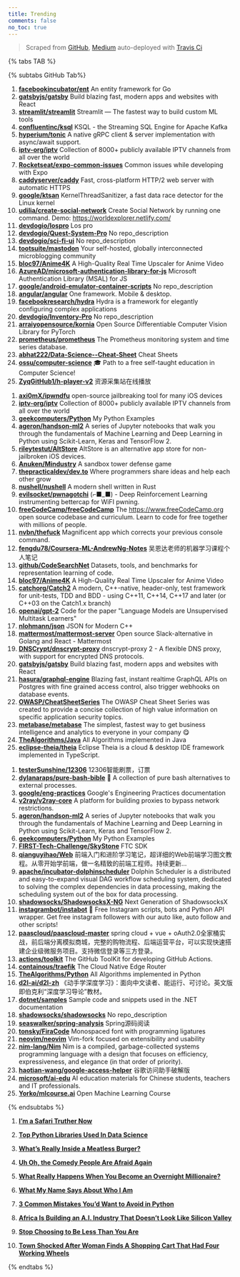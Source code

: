 ```yaml
---
title: Trending
comments: false
no_toc: true
---
```


> Scraped from [GitHub](https://github.com/trending), [Medium](https://medium.com/topic/popular)
auto-deployed with [Travis Ci](https://travis-ci.org/)

{% tabs TAB %}
<!-- tab GitHub -->
{% subtabs GitHub Tab%}
<!-- tab Daily -->
1. [**facebookincubator/ent**](https://github.com/facebookincubator/ent)
An entity framework for Go
2. [**gatsbyjs/gatsby**](https://github.com/gatsbyjs/gatsby)
Build blazing fast, modern apps and websites with React
3. [**streamlit/streamlit**](https://github.com/streamlit/streamlit)
Streamlit — The fastest way to build custom ML tools
4. [**confluentinc/ksql**](https://github.com/confluentinc/ksql)
KSQL - the Streaming SQL Engine for Apache Kafka
5. [**hyperium/tonic**](https://github.com/hyperium/tonic)
A native gRPC client & server implementation with async/await support.
6. [**iptv-org/iptv**](https://github.com/iptv-org/iptv)
Collection of 8000+ publicly available IPTV channels from all over the world
7. [**Rocketseat/expo-common-issues**](https://github.com/Rocketseat/expo-common-issues)
Common issues while developing with Expo
8. [**caddyserver/caddy**](https://github.com/caddyserver/caddy)
Fast, cross-platform HTTP/2 web server with automatic HTTPS
9. [**google/ktsan**](https://github.com/google/ktsan)
KernelThreadSanitizer, a fast data race detector for the Linux kernel
10. [**udilia/create-social-network**](https://github.com/udilia/create-social-network)
Create Social Network by running one command. Demo: https://worldexplorer.netlify.com/
11. [**devdogio/lospro**](https://github.com/devdogio/lospro)
Los pro
12. [**devdogio/Quest-System-Pro**](https://github.com/devdogio/Quest-System-Pro)
No repo_description
13. [**devdogio/sci-fi-ui**](https://github.com/devdogio/sci-fi-ui)
No repo_description
14. [**tootsuite/mastodon**](https://github.com/tootsuite/mastodon)
Your self-hosted, globally interconnected microblogging community
15. [**bloc97/Anime4K**](https://github.com/bloc97/Anime4K)
A High-Quality Real Time Upscaler for Anime Video
16. [**AzureAD/microsoft-authentication-library-for-js**](https://github.com/AzureAD/microsoft-authentication-library-for-js)
Microsoft Authentication Library (MSAL) for JS
17. [**google/android-emulator-container-scripts**](https://github.com/google/android-emulator-container-scripts)
No repo_description
18. [**angular/angular**](https://github.com/angular/angular)
One framework. Mobile & desktop.
19. [**facebookresearch/hydra**](https://github.com/facebookresearch/hydra)
Hydra is a framework for elegantly configuring complex applications
20. [**devdogio/Inventory-Pro**](https://github.com/devdogio/Inventory-Pro)
No repo_description
21. [**arraiyopensource/kornia**](https://github.com/arraiyopensource/kornia)
Open Source Differentiable Computer Vision Library for PyTorch
22. [**prometheus/prometheus**](https://github.com/prometheus/prometheus)
The Prometheus monitoring system and time series database.
23. [**abhat222/Data-Science--Cheat-Sheet**](https://github.com/abhat222/Data-Science--Cheat-Sheet)
Cheat Sheets
24. [**ossu/computer-science**](https://github.com/ossu/computer-science)
🎓 Path to a free self-taught education in Computer Science!
25. [**ZyqGitHub1/h-player-v2**](https://github.com/ZyqGitHub1/h-player-v2)
资源采集站在线播放
<!-- endtab -->
<!-- tab Weekly -->
1. [**axi0mX/ipwndfu**](https://github.com/axi0mX/ipwndfu)
open-source jailbreaking tool for many iOS devices
2. [**iptv-org/iptv**](https://github.com/iptv-org/iptv)
Collection of 8000+ publicly available IPTV channels from all over the world
3. [**geekcomputers/Python**](https://github.com/geekcomputers/Python)
My Python Examples
4. [**ageron/handson-ml2**](https://github.com/ageron/handson-ml2)
A series of Jupyter notebooks that walk you through the fundamentals of Machine Learning and Deep Learning in Python using Scikit-Learn, Keras and TensorFlow 2.
5. [**rileytestut/AltStore**](https://github.com/rileytestut/AltStore)
AltStore is an alternative app store for non-jailbroken iOS devices.
6. [**Anuken/Mindustry**](https://github.com/Anuken/Mindustry)
A sandbox tower defense game
7. [**thepracticaldev/dev.to**](https://github.com/thepracticaldev/dev.to)
Where programmers share ideas and help each other grow
8. [**nushell/nushell**](https://github.com/nushell/nushell)
A modern shell written in Rust
9. [**evilsocket/pwnagotchi**](https://github.com/evilsocket/pwnagotchi)
(⌐■_■) - Deep Reinforcement Learning instrumenting bettercap for WiFI pwning.
10. [**freeCodeCamp/freeCodeCamp**](https://github.com/freeCodeCamp/freeCodeCamp)
The https://www.freeCodeCamp.org open source codebase and curriculum. Learn to code for free together with millions of people.
11. [**nvbn/thefuck**](https://github.com/nvbn/thefuck)
Magnificent app which corrects your previous console command.
12. [**fengdu78/Coursera-ML-AndrewNg-Notes**](https://github.com/fengdu78/Coursera-ML-AndrewNg-Notes)
吴恩达老师的机器学习课程个人笔记
13. [**github/CodeSearchNet**](https://github.com/github/CodeSearchNet)
Datasets, tools, and benchmarks for representation learning of code.
14. [**bloc97/Anime4K**](https://github.com/bloc97/Anime4K)
A High-Quality Real Time Upscaler for Anime Video
15. [**catchorg/Catch2**](https://github.com/catchorg/Catch2)
A modern, C++-native, header-only, test framework for unit-tests, TDD and BDD - using C++11, C++14, C++17 and later (or C++03 on the Catch1.x branch)
16. [**openai/gpt-2**](https://github.com/openai/gpt-2)
Code for the paper "Language Models are Unsupervised Multitask Learners"
17. [**nlohmann/json**](https://github.com/nlohmann/json)
JSON for Modern C++
18. [**mattermost/mattermost-server**](https://github.com/mattermost/mattermost-server)
Open source Slack-alternative in Golang and React - Mattermost
19. [**DNSCrypt/dnscrypt-proxy**](https://github.com/DNSCrypt/dnscrypt-proxy)
dnscrypt-proxy 2 - A flexible DNS proxy, with support for encrypted DNS protocols.
20. [**gatsbyjs/gatsby**](https://github.com/gatsbyjs/gatsby)
Build blazing fast, modern apps and websites with React
21. [**hasura/graphql-engine**](https://github.com/hasura/graphql-engine)
Blazing fast, instant realtime GraphQL APIs on Postgres with fine grained access control, also trigger webhooks on database events.
22. [**OWASP/CheatSheetSeries**](https://github.com/OWASP/CheatSheetSeries)
The OWASP Cheat Sheet Series was created to provide a concise collection of high value information on specific application security topics.
23. [**metabase/metabase**](https://github.com/metabase/metabase)
The simplest, fastest way to get business intelligence and analytics to everyone in your company 😋
24. [**TheAlgorithms/Java**](https://github.com/TheAlgorithms/Java)
All Algorithms implemented in Java
25. [**eclipse-theia/theia**](https://github.com/eclipse-theia/theia)
Eclipse Theia is a cloud & desktop IDE framework implemented in TypeScript.
<!-- endtab -->
<!-- tab Monthly -->
1. [**testerSunshine/12306**](https://github.com/testerSunshine/12306)
12306智能刷票，订票
2. [**dylanaraps/pure-bash-bible**](https://github.com/dylanaraps/pure-bash-bible)
📖 A collection of pure bash alternatives to external processes.
3. [**google/eng-practices**](https://github.com/google/eng-practices)
Google's Engineering Practices documentation
4. [**v2ray/v2ray-core**](https://github.com/v2ray/v2ray-core)
A platform for building proxies to bypass network restrictions.
5. [**ageron/handson-ml2**](https://github.com/ageron/handson-ml2)
A series of Jupyter notebooks that walk you through the fundamentals of Machine Learning and Deep Learning in Python using Scikit-Learn, Keras and TensorFlow 2.
6. [**geekcomputers/Python**](https://github.com/geekcomputers/Python)
My Python Examples
7. [**FIRST-Tech-Challenge/SkyStone**](https://github.com/FIRST-Tech-Challenge/SkyStone)
FTC SDK
8. [**qianguyihao/Web**](https://github.com/qianguyihao/Web)
前端入门和进阶学习笔记，超详细的Web前端学习图文教程。从零开始学前端，做一名精致的前端工程师。持续更新...
9. [**apache/incubator-dolphinscheduler**](https://github.com/apache/incubator-dolphinscheduler)
Dolphin Scheduler is a distributed and easy-to-expand visual DAG workflow scheduling system, dedicated to solving the complex dependencies in data processing, making the scheduling system out of the box for data processing.
10. [**shadowsocks/ShadowsocksX-NG**](https://github.com/shadowsocks/ShadowsocksX-NG)
Next Generation of ShadowsocksX
11. [**instagrambot/instabot**](https://github.com/instagrambot/instabot)
🐙 Free Instagram scripts, bots and Python API wrapper. Get free instagram followers with our auto like, auto follow and other scripts!
12. [**paascloud/paascloud-master**](https://github.com/paascloud/paascloud-master)
spring cloud + vue + oAuth2.0全家桶实战，前后端分离模拟商城，完整的购物流程、后端运营平台，可以实现快速搭建企业级微服务项目。支持微信登录等三方登录。
13. [**actions/toolkit**](https://github.com/actions/toolkit)
The GitHub ToolKit for developing GitHub Actions.
14. [**containous/traefik**](https://github.com/containous/traefik)
The Cloud Native Edge Router
15. [**TheAlgorithms/Python**](https://github.com/TheAlgorithms/Python)
All Algorithms implemented in Python
16. [**d2l-ai/d2l-zh**](https://github.com/d2l-ai/d2l-zh)
《动手学深度学习》：面向中文读者、能运行、可讨论。英文版即伯克利“深度学习导论”教材。
17. [**dotnet/samples**](https://github.com/dotnet/samples)
Sample code and snippets used in the .NET documentation
18. [**shadowsocks/shadowsocks**](https://github.com/shadowsocks/shadowsocks)
No repo_description
19. [**seaswalker/spring-analysis**](https://github.com/seaswalker/spring-analysis)
Spring源码阅读
20. [**tonsky/FiraCode**](https://github.com/tonsky/FiraCode)
Monospaced font with programming ligatures
21. [**neovim/neovim**](https://github.com/neovim/neovim)
Vim-fork focused on extensibility and usability
22. [**nim-lang/Nim**](https://github.com/nim-lang/Nim)
Nim is a compiled, garbage-collected systems programming language with a design that focuses on efficiency, expressiveness, and elegance (in that order of priority).
23. [**haotian-wang/google-access-helper**](https://github.com/haotian-wang/google-access-helper)
谷歌访问助手破解版
24. [**microsoft/ai-edu**](https://github.com/microsoft/ai-edu)
AI education materials for Chinese students, teachers and IT professionals.
25. [**Yorko/mlcourse.ai**](https://github.com/Yorko/mlcourse.ai)
Open Machine Learning Course
<!-- endtab -->
{% endsubtabs %}
<!-- endtab --><!-- tab Medium -->
1. [**I’m a Safari Truther Now**](https://onezero.medium.com/im-a-safari-truther-now-978558e42989?source=topic_page---------------------------20)

2. [**Top Python Libraries Used In Data Science**](https://towardsdatascience.com/top-python-libraries-used-in-data-science-a58e90f1b4ba?source=topic_page---------0------------------1)

3. [**What’s Really Inside a Meatless Burger?**](https://elemental.medium.com/whats-in-meatless-burgers-a-nutritional-fact-check-481c3af2f39c?source=topic_page---------1------------------1)

4. [**Uh Oh, the Comedy People Are Afraid Again**](https://gen.medium.com/i-regret-to-inform-you-the-comedians-are-filling-their-big-diapers-again-b20152ba45ac?source=topic_page---------2------------------1)

5. [**What Really Happens When You Become an Overnight Millionaire?**](https://marker.medium.com/what-really-happens-when-you-become-an-overnight-millionaire-acac42990175?source=topic_page---------4------------------1)

6. [**What My Name Says About Who I Am**](https://zora.medium.com/what-my-name-says-about-who-i-am-2f6b7182365d?source=topic_page---------5------------------1)

7. [**3 Common Mistakes You’d Want to Avoid in Python**](https://medium.com/better-programming/3-common-mistakes-youd-want-to-avoid-in-python-6210f4d56310?source=topic_page---------6------------------1)

8. [**Africa Is Building an A.I. Industry That Doesn’t Look Like Silicon Valley**](https://onezero.medium.com/africa-is-building-an-a-i-industry-that-doesnt-look-like-silicon-valley-72198eba706d?source=topic_page---------7------------------1)

9. [**Stop Choosing to Be Less Than You Are**](https://humanparts.medium.com/why-youre-addicted-to-being-an-inferior-version-of-yourself-d24c1e64e691?source=topic_page---------8------------------1)

10. [**Town Shocked After Woman Finds A Shopping Cart That Had Four Working Wheels**](https://medium.com/happy-space-cats/town-shocked-after-woman-finds-a-shopping-cart-that-had-four-working-wheels-8a4320da569b?source=topic_page---------9------------------1)

<!-- endtab -->
{% endtabs %}
